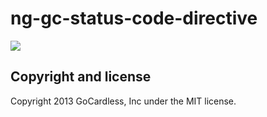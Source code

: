 # ng-gc-status-code-directive

![](https://circleci.com/gh/gocardless-ng/ng-gc-status-code-directive.png?circle-token=:circle-token)

## Copyright and license

Copyright 2013 GoCardless, Inc under the MIT license.
